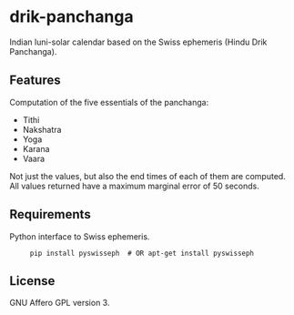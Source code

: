 drik-panchanga
==============

Indian luni-solar calendar based on the Swiss ephemeris (Hindu Drik Panchanga).

Features
--------

Computation of the five essentials of the panchanga:
* Tithi
* Nakshatra
* Yoga
* Karana
* Vaara 

Not just the values, but also the end times of each of them
are computed. All values returned have a maximum marginal error
of 50 seconds.


Requirements
------------

Python interface to Swiss ephemeris.
```
     pip install pyswisseph  # OR apt-get install pyswisseph
```

License
-------

GNU Affero GPL version 3.


